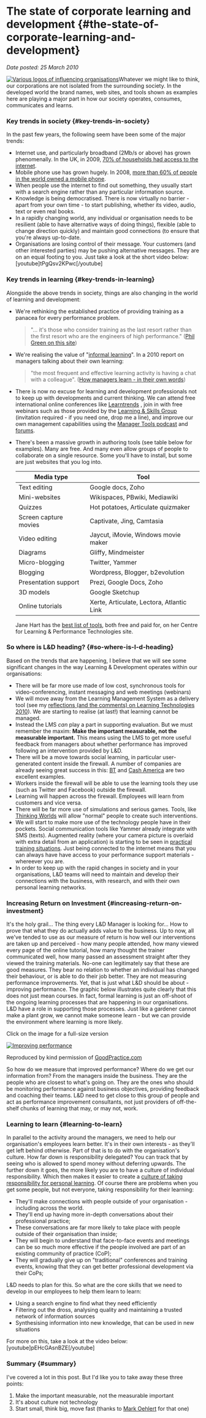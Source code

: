 # The state of corporate learning and development {#the-state-of-corporate-learning-and-development}

_Date posted: 25 March 2010_

[![Various logos of influencing organisations](./assets/influences.png "Influences")](./assets/influences.png)Whatever we might like to think, our corporations are not isolated from the surrounding society. In the developed world the brand names, web sites, and tools shown as examples here are playing a major part in how our society operates, consumes, communicates and learns.

### Key trends in society {#key-trends-in-society}

In the past few years, the following seem have been some of the major trends:

*   Internet use, and particularly broadband (2Mb/s or above) has grown phenomenally. In the UK, in 2009, [70% of households had access to the internet](http://www.statistics.gov.uk/cci/nugget.asp?ID=8).
*   Mobile phone use has grown hugely. In 2008, [more than 60% of people in the world owned a mobile phone](http://www.itindustrynews.co.uk/60-of-worlds-population-using-mobile-phones-says-united-nations-873.html).
*   When people use the internet to find out something, they usually start with a search engine rather than any particular information source.
*   Knowledge is being democratised. There is now virtually no barrier - apart from your own time - to start publishing, whether its video, audio, text or even real books.
*   In a rapidly changing world, any individual or organisation needs to be resilient (able to have alternative ways of doing things), flexible (able to change direction quickly) and maintain good connections (to ensure that you're always up-to-date.
*   Organisations are losing control of their message. Your customers (and other interested parties) may be pushing alternative messages. They are on an equal footing to you. Just take a look at the short video below: [youtube]tPgQsv2KPwc[/youtube]

### Key trends in learning {#key-trends-in-learning}

Alongside the above trends in society, things are also changing in the world of learning and development:

*   We're rethinking the established practice of providing training as a panacea for every performance problem.

    > "... it's those who consider training as the last resort rather than the first resort who are the engineers of high performance." ([Phil Green on this site](http://www.learningconversations.co.uk/main/index.php/2010/01/30/reflections-on-learning-technologies-2010-lt10uk?blog=5#c1159))

*   We're realising the value of "[informal learning](http://www.c4lpt.co.uk/handbook/informallearning.html)". In a 2010 report on managers talking about their own learning:

    > "the most frequent and effective learning activity is having a chat with a colleague". ([How managers learn - in their own words](http://goodpractice.com/resources/how-managers-learn-in-their-own-words-white-paper/))

*   There is now no excuse for learning and development professionals not to keep up with developments and current thinking. We can attend free international online conferences like [Learntrends](http://learntrends.ning.com/page/learntrends-2009) , join in with free webinars such as those provided by the [Learning & Skills Group](http://learningandskillsgroup.ning.com/) (invitation required - if you need one, drop me a line), and improve our own management capabilities using the [Manager Tools podcast](http://www.manager-tools.com/manager-tools-basics) and [forums](http://www.manager-tools.com/forums).
*   There's been a massive growth in authoring tools (see table below for examples). Many are free. And many even allow groups of people to collaborate on a single resource. Some you'll have to install, but some are just websites that you log into.

    | Media type | Tool |
    | --- | --- |
    | Text editing | Google docs, Zoho |
    | Mini-websites | Wikispaces, PBwiki, Mediawiki |
    | Quizzes | Hot potatoes, Articulate quizmaker |
    | Screen capture movies | Captivate, Jing, Camtasia |
    | Video editing | Jaycut, iMovie, Windows movie maker |
    | Diagrams | Gliffy, Mindmeister |
    | Micro-blogging | Twitter, Yammer |
    | Blogging | Wordpress, Blogger, b2evolution |
    | Presentation support | Prezi, Google Docs, Zoho |
    | 3D models | Google Sketchup |
    | Online tutorials | Xerte, Articulate, Lectora, Atlantic Link |

    Jane Hart has the [best list of tools](http://www.c4lpt.co.uk/Directory/index.html), both free and paid for, on her Centre for Learning & Performance Technologies site.

### So where is L&D heading? {#so-where-is-l-d-heading}

Based on the trends that are happening, I believe that we will see some significant changes in the way Learning & Development operates within our organisations:

*   There will be far more use made of low cost, synchronous tools for video-conferencing, instant messaging and web meetings (webinars)
*   We will move away from the Learning Management System as a delivery tool (see my [reflections (and the comments) on Learning Technologies 2010](http://www.learningconversations.co.uk/main/index.php/2010/01/30/reflections-on-learning-technologies-2010-lt10uk?blog=5)). We are starting to realise (at last!) that learning cannot be managed.
*   Instead the LMS _can_ play a part in supporting evaluation. But we must remember the maxim: **Make the important measurable, not the measurable important.** This means using the LMS to get more useful feedback from managers about whether performance has improved following an intervention provided by L&D.
*   There will be a move towards social learning, in particular user-generated content inside the firewall. A number of companies are already seeing great success in this: [BT](http://www.youtube.com/watch?v=gtVYkEdGtfo) and [Cash America](http://learningwiki.editme.com/322) are two excellent examples.
*   Workers inside the firewall will be able to use the learning tools they use (such as Twitter and Facebook) outside the firewall.
*   Learning will happen across the firewall. Employees will learn from customers and vice versa.
*   There will be far more use of simulations and serious games. Tools, like [Thinking Worlds](http://www.thinkingworlds.com/) will allow "normal" people to create such interventions.
*   We will start to make more use of the technology people have in their pockets. Social communication tools like Yammer already integrate with SMS (texts). Augmented reality (where your camera picture is overlaid with extra detail from an application) is starting to be seen in [practical training situations](http://www.youtube.com/watch?v=mn-zvymlSvk). Just being connected to the internet means that you can always have have access to your performance support materials - whereever you are.
*   In order to keep up with the rapid changes in society and in your organisations, L&D teams will need to maintain and develop their connections with the business, with research, and with their own personal learning networks.

### Increasing Return on Investment {#increasing-return-on-investment}

It's the holy grail... The thing every L&D Manager is looking for... How to prove that what they do actually adds value to the business. Up to now, all we've tended to use as our measure of return is how well our interventions are taken up and perceived - how many people attended, how many viewed every page of the online tutorial, how many thought the trainer communicated well, how many passed an assessment straight after they viewed the training materials. No-one can legitimately say that these are good measures. They bear no relation to whether an individual has changed their behaviour, or is able to do their job better. They are not measuring performance improvements. Yet, that is just what L&D should be about - improving performance. The graphic below illustrates quite clearly that this does not just mean courses. In fact, formal learning is just an off-shoot of the ongoing learning processes that are happening in our organisations. L&D have a role in supporting those processes. Just like a gardener cannot make a plant grow, we cannot make someone learn - but we can provide the environment where learning is more likely.

Click on the image for a full-size version

[![Improving performance](./assets/good_practice.com.png "Improving performance")](./assets/good_practice.com.png)

Reproduced by kind permission of [GoodPractice.com](http://goodpractice.com/)

So how do we measure that improved performance? Where do we get our information from? From the managers inside the business. They are the people who are closest to what's going on. They are the ones who should be monitoring performance against business objectives, providing feedback and coaching their teams. L&D need to get close to this group of people and act as performance improvement consultants, not just providers of off-the-shelf chunks of learning that may, or may not, work.

### Learning to learn {#learning-to-learn}

In parallel to the activity around the managers, we need to help our organisation's employees learn better. It's in their own interests - as they'll get left behind otherwise. Part of that is to do with the organisation's culture. How far down is responsibility delegated? You can track that by seeing who is allowed to spend money without deferring upwards. The further down it goes, the more likely you are to have a culture of individual responsibility. Which then makes it easier to create a [culture of taking responsibility for personal learning](http://www.learningconversations.co.uk/main/index.php/2008/04/10/command-aamp-control-vs-learning-anarchy?blog=5). Of course there are problems when you get some people, but not everyone, taking responsibility for their learning:

*   They'll make connections with people outside of your organisation - including across the world.
*   They'll end up having more in-depth conversations about their professional practice;
*   These conversations are far more likely to take place with people outside of their organisation than inside;
*   They will begin to understand that face-to-face events and meetings can be so much more effective if the people involved are part of an existing community of practice (CoP);
*   They will gradually give up on "traditional" conferences and training events, knowing that they can get better professional development via their CoPs;

L&D needs to plan for this. So what are the core skills that we need to develop in our employees to help them learn to learn:

*   Using a search engine to find what they need efficiently
*   Filtering out the dross, analysing quality and maintaining a trusted network of information sources
*   Synthesising information into new knowledge, that can be used in new situations

For more on this, take a look at the video below: [youtube]pEHcGAsnBZE[/youtube]

### Summary {#summary}

I've covered a lot in this post. But I'd like you to take away these three points:

1.  Make the important measurable, not the measurable important
2.  It's about culture not technology
3.  Start small, think big, move fast (thanks to [Mark Oehlert](http://blogoehlert.typepad.com/) for that one)